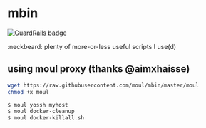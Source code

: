 # mbin

[![GuardRails badge](https://badges.production.guardrails.io/moul/mbin.svg)](https://www.guardrails.io)

:neckbeard: plenty of more-or-less useful scripts I use(d)

## using moul proxy (thanks @aimxhaisse)
```bash
wget https://raw.githubusercontent.com/moul/mbin/master/moul
chmod +x moul
```

```bash
$ moul yossh myhost
$ moul docker-cleanup
$ moul docker-killall.sh
```
